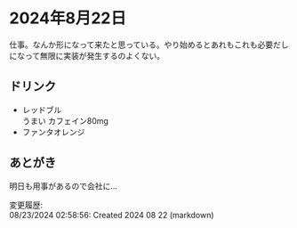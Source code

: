 # 2024年8月22日

仕事。なんか形になって来たと思っている。やり始めるとあれもこれも必要だしになって無限に実装が発生するのよくない。

## ドリンク

- レッドブル  
うまい
カフェイン80mg
- ファンタオレンジ

## あとがき

明日も用事があるので会社に…

変更履歴:  
08/23/2024 02:58:56: Created 2024 08 22 (markdown)  
